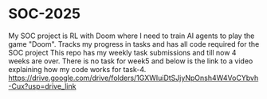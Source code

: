 # SOC-2025
My SOC project is RL with Doom where I need to train AI agents to play the game "Doom".
Tracks my progress in tasks and has all code required for the SOC project
This repo has my weekly task submissions and till now 4 weeks are over. 
There is no task for week5 and below is the link to a video explaining how my code works for task-4.
https://drive.google.com/drive/folders/1GXWIuiDtSJjyNpOnsh4W4VoCYbvh-Cux?usp=drive_link
